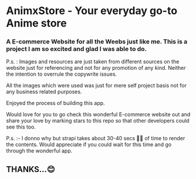 # AnimxStore - Your everyday go-to Anime store

### A E-commerce Website for all the Weebs just like me. This is a project I am so excited and glad I was able to do.

P.s. : Images and resources are just taken from different sources on the website just for referencing and not for any promotion of any kind. 
Neither the intention to overrule the copywrite issues.

All the images which were used was just for mere self project basis not for any business related purposes.

Enjoyed the process of building this app.

Would love for you to go check this wonderful E-commerce website out and share your love by marking stars to this repo so that other developers could see this too.

P.s. :- I donno why but strapi takes about 30-40 secs 🙁🥲 of time to render the contents. Would appreciate if you could wait for this time and go through the wonderful app. 

## THANKS...😊
